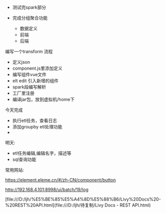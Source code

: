 - 测试完spark部分



- 完成分组聚合功能
  - 数据定义
  - 前端
  - 后端

编写一个transform 流程

- 定义json
- component.js里添加定义
- 编写组件vue文件
- elt edit 引入新增的组件
- spark段编写解析
- 工厂里注册
- 编译jar包，放到虚拟机/home下

今天完成

- 执行etl任务，查看日志
- 添加groupby etl处理功能
- 



明天:

- etl任务编辑,编辑名字，描述等
- sql查询功能

常用网站:

https://element.eleme.cn/#/zh-CN/component/button

http://192.168.4.101:8998/ui/batch/19/log

[file:///D:/ljh/%E5%BE%85%E5%A4%8D%E5%88%B6/Livy%20Docs%20-%20REST%20API.html](file:///D:/ljh/待复制/Livy Docs - REST API.html)